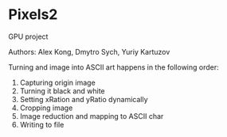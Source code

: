 # Pixels2
GPU project 

Authors: Alex Kong, Dmytro Sych, Yuriy Kartuzov

Turning and image into ASCII art happens in the following order:

1. Capturing origin image
2. Turning it black and white
3. Setting xRation and yRatio dynamically
3. Cropping image
4. Image reduction and mapping to ASCII char
6. Writing to file



